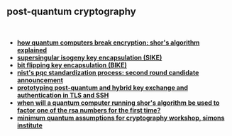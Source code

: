 ## post-quantum cryptography

<br>

* **[how quantum computers break encryption: shor's algorithm explained](https://www.youtube.com/watch?v=lvTqbM5Dq4Q&t=160s)**
* **[supersingular isogeny key encapsulation (SIKE)](https://sike.org/)**
* **[bit flipping key encapsulation (BIKE)](https://bikesuite.org/)**
* **[nist's pqc standardization process: second round candidate announcement](https://csrc.nist.gov/news/2019/pqc-standardization-process-2nd-round-candidates)**
* **[prototyping post-quantum and hybrid key exchange and authentication in TLS and SSH](https://openquantumsafe.org/papers/NISTPQC-CroPaqSte19.pdf)**
* **[when will a quantum computer running shor's algorithm be used to factor one of the rsa numbers for the first time?](https://www.metaculus.com/questions/3684/when-will-a-quantum-computer-running-shors-algorithm-or-a-similar-one-be-used-to-factor-one-of-the-rsa-numbers-for-the-first-time/)**
* **[minimum quantum assumptions for cryptography workshop, simons institute](https://www.youtube.com/playlist?list=PLgKuh-lKre12DNtplRAQIwbJf_46HSMfB)**


